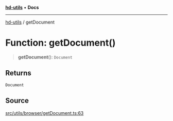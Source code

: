 [**hd-utils**](../README.md) • **Docs**

***

[hd-utils](../globals.md) / getDocument

# Function: getDocument()

> **getDocument**(): `Document`

## Returns

`Document`

## Source

[src/utils/browser/getDocument.ts:63](https://github.com/AhmadHddad/h-utils/blob/8e9e542f98b1a43a336ce585dc8666b21b0e894d/src/utils/browser/getDocument.ts#L63)

